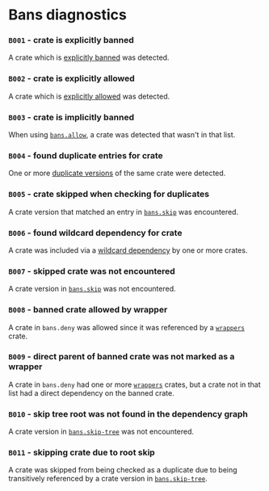 # Bans diagnostics

### `B001` - crate is explicitly banned

A crate which is [explicitly banned](cfg.md#the-allow-and-deny-fields-optional) was detected.

### `B002` - crate is explicitly allowed

A crate which is [explicitly allowed](cfg.md#the-allow-and-deny-fields-optional) was detected.

### `B003` - crate is implicitly banned

When using [`bans.allow`](cfg.md#the-allow-and-deny-fields-optional), a crate was detected that wasn't in that list.

### `B004` - found duplicate entries for crate

One or more [duplicate versions](cfg.md#the-multiple-versions-field-optional) of the same crate were detected.

### `B005` - crate skipped when checking for duplicates

A crate version that matched an entry in [`bans.skip`](cfg.md#the-skip-field-optional) was encountered.

### `B006` - found wildcard dependency for crate

A crate was included via a [wildcard dependency](cfg.md#the-wildcards-field-optional) by one or more crates.

### `B007` - skipped crate was not encountered

A crate version in [`bans.skip`](cfg.md#the-skip-field-optional) was not encountered.

### `B008` - banned crate allowed by wrapper

A crate in `bans.deny` was allowed since it was referenced by a [`wrappers`](cfg.md#the-wrappers-field-optional) crate.

### `B009` - direct parent of banned crate was not marked as a wrapper

A crate in `bans.deny` had one or more [`wrappers`](cfg.md#the-wrappers-field-optional) crates, but a crate not in that list had a direct dependency on the banned crate.

### `B010` - skip tree root was not found in the dependency graph

A crate version in [`bans.skip-tree`](cfg.md#the-skip-tree-field-optional) was not encountered.

### `B011` - skipping crate due to root skip

A crate was skipped from being checked as a duplicate due to being transitively referenced by a crate version in [`bans.skip-tree`](cfg.md#the-skip-tree-field-optional).
